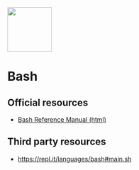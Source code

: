 <img class="logo" src="https://user-images.githubusercontent.com/29161635/97378317-7b708780-1898-11eb-9b68-96ad0c62b162.png" width="100px" height="100px">

# Bash


## Official resources

- [Bash Reference Manual (html)](https://www.gnu.org/software/bash/manual/bash.html)

## Third party resources

- https://repl.it/languages/bash#main.sh
